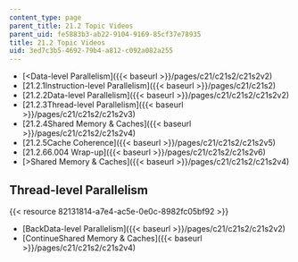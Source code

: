 ```yaml
---
content_type: page
parent_title: 21.2 Topic Videos
parent_uid: fe5883b3-ab22-9104-9169-85cf37e78935
title: 21.2 Topic Videos
uid: 3ed7c3b5-4692-79b4-a812-c092a082a255
---
```


*   [\<Data-level Parallelism]({{< baseurl >}}/pages/c21/c21s2/c21s2v2)
*   [21.2.1Instruction-level Parallelism]({{< baseurl >}}/pages/c21/c21s2)
*   [21.2.2Data-level Parallelism]({{< baseurl >}}/pages/c21/c21s2/c21s2v2)
*   [21.2.3Thread-level Parallelism]({{< baseurl >}}/pages/c21/c21s2/c21s2v3)
*   [21.2.4Shared Memory & Caches]({{< baseurl >}}/pages/c21/c21s2/c21s2v4)
*   [21.2.5Cache Coherence]({{< baseurl >}}/pages/c21/c21s2/c21s2v5)
*   [21.2.66.004 Wrap-up]({{< baseurl >}}/pages/c21/c21s2/c21s2v6)
*   [\>Shared Memory & Caches]({{< baseurl >}}/pages/c21/c21s2/c21s2v4)

Thread-level Parallelism
------------------------

{{< resource 82131814-a7e4-ac5e-0e0c-8982fc05bf92 >}}

*   [BackData-level Parallelism]({{< baseurl >}}/pages/c21/c21s2/c21s2v2)
*   [ContinueShared Memory & Caches]({{< baseurl >}}/pages/c21/c21s2/c21s2v4)